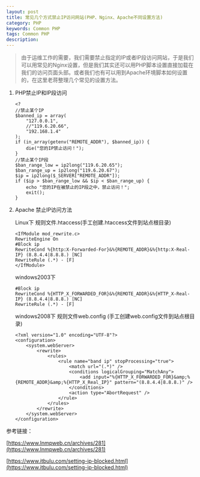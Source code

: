 ```yaml
---
layout: post
title: 常见几个方式禁止IP访问网站(PHP、Nginx、Apache不同设置方法)
category: PHP
keywords: Common PHP
tags: Common PHP
description: 
---
```


> 由于运维工作的需要，我们需要禁止指定的IP或者IP段访问网站，于是我们可以用常见的Nginx设置，但是我们其实还可以用PHP脚本设置直接加载在我们的访问页面头部。或者我们也有可以用到Apache环境脚本如何设置的，在这里老蒋整理几个常见的设置方法。

1. PHP禁止IP和IP段访问
    ```
    <?
    //禁止某个IP
    $banned_ip = array(
        "127.0.0.1",
        //"119.6.20.66",
        "192.168.1.4"
    );
    if (in_array(getenv("REMOTE_ADDR"), $banned_ip)) {
        die("您的IP禁止访问！");
    }
    //禁止某个IP段
    $ban_range_low = ip2long("119.6.20.65");
    $ban_range_up = ip2long("119.6.20.67");
    $ip = ip2long($_SERVER["REMOTE_ADDR"]);
    if ($ip > $ban_range_low && $ip < $ban_range_up) {
        echo "您的IP在被禁止的IP段之中，禁止访问！";
        exit();
    }
    ```

2. Apache 禁止IP访问方法

    Linux下 规则文件.htaccess(手工创建.htaccess文件到站点根目录)

    ```
    <IfModule mod_rewrite.c>
    RewriteEngine On
    #Block ip
    RewriteCond %{http:X-Forwarded-For}&%{REMOTE_ADDR}&%{http:X-Real-IP} (8.8.4.4|8.8.8.) [NC]
    RewriteRule (.*) - [F]
    </IfModule>
    ```

    windows2003下 

    ```
    #Block ip
    RewriteCond %{HTTP_X_FORWARDED_FOR}&%{REMOTE_ADDR}&%{HTTP_X-Real-IP} (8.8.4.4|8.8.8.) [NC]
    RewriteRule (.*) - [F]
    ```

    windows2008下 规则文件web.config (手工创建web.config文件到站点根目录)

    ```
    <?xml version="1.0" encoding="UTF-8"?>
    <configuration>
        <system.webServer>
            <rewrite>
                <rules>
                    <rule name="band ip" stopProcessing="true">
                        <match url="(.*)" />
                        <conditions logicalGrouping="MatchAny">
                            <add input="%{HTTP_X_FORWARDED_FOR}&amp;%{REMOTE_ADDR}&amp;%{HTTP_X_Real_IP}" pattern="(8.8.4.4|8.8.8.)" />
                        </conditions>
                        <action type="AbortRequest" />
                    </rule>
                </rules>
            </rewrite>
        </system.webServer>  
    </configuration>
    ```

参考链接：

[https://www.lnmpweb.cn/archives/281](https://www.lnmpweb.cn/archives/281)

[https://www.itbulu.com/setting-ip-blocked.html](https://www.itbulu.com/setting-ip-blocked.html)